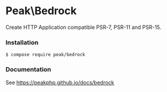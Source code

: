# Peak\Bedrock

Create HTTP Application compatible PSR-7, PSR-11 and PSR-15.

### Installation

```
$ compose require peak/bedrock
```

### Documentation

See https://peakphp.github.io/docs/bedrock